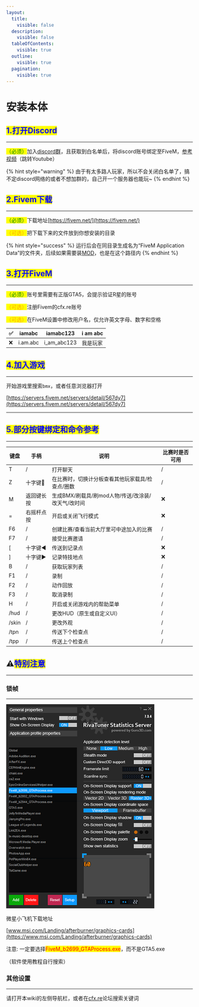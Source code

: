 ```yaml
---
layout:
  title:
    visible: false
  description:
    visible: false
  tableOfContents:
    visible: true
  outline:
    visible: true
  pagination:
    visible: true
---
```


# 安装本体

## <mark style="color:blue;">**1.打开Discord**</mark> <a href="#h1-da-kai-discord" id="h1-da-kai-discord"></a>

***

<mark style="color:green;">（必须）</mark>加入[discord群](https://discord.com/invite/ryAE73x)，且获取到白名单后，将discord账号绑定至FiveM，[参考视频](https://www.youtube.com/watch?v=SWD2q0JKRCc)（跳转Youtube）

{% hint style="warning" %}
由于有太多路人玩家，所以不会关闭白名单了，搞不定discord网络的或者不想加群的，自己开一个服务器也能玩\~
{% endhint %}

## <mark style="color:blue;">**2.Fivem下载**</mark> <a href="#h2fivem-xia-zai" id="h2fivem-xia-zai"></a>

***

<mark style="color:green;">（必须）</mark>下载地址[https://fivem.net/](https://fivem.net/)

<mark style="color:orange;">（可选）</mark>把下载下来的文件放到你想安装的目录

{% hint style="success" %}
运行后会在同目录生成名为“FiveM Application Data”的文件夹，后续如果需要装[MOD](page-2-mod.md#hua-zhi-mod)，也是在这个路径内
{% endhint %}

## <mark style="color:blue;">**3.打开FiveM**</mark> <a href="#h3-da-kai-fivem" id="h3-da-kai-fivem"></a>

***

<mark style="color:green;">（必须）</mark>账号里需要有正版GTA5，会提示验证R星的账号

<mark style="color:orange;">（可选）</mark>注册Fivem的cfx.re账号

<mark style="color:orange;">（可选）</mark>在FiveM设置中修改用户名，仅允许英文字母、数字和空格

| ✅ | iamabc   | iamabc123     | i am abc |
| - | -------- | ------------- | -------- |
| ❌ | i.am.abc | i\_am\_abc123 | 我是玩家     |

## <mark style="color:blue;">**4.加入游戏**</mark> <a href="#h4-jia-ru-you-xi" id="h4-jia-ru-you-xi"></a>

***

开始游戏里搜索`bmx`，或者任意浏览器打开

[https://servers.fivem.net/servers/detail/567dy7](https://servers.fivem.net/servers/detail/567dy7)

***

## <mark style="color:blue;">**5.部分按键绑定和命令参考**</mark> <a href="#h5-bu-fen-an-jian-bang-ding-he-ming-ling-can-kao" id="h5-bu-fen-an-jian-bang-ding-he-ming-ling-can-kao"></a>

***

| **键盘** | **手柄** | **说明**                          | **比赛时是否可用** |
| ------ | ------ | ------------------------------- | ----------- |
| T      | /      | 打开聊天                            | /           |
| Z      | 十字键🔽  | 在比赛时，切换计分板查看其他玩家载具/检查点/圈数       | /           |
| M      | 返回键长按  | 生成BMX/刷载具/刷mod人物/传送/改涂装/改天气/改时间 | ❌           |
| =      | 右摇杆点按  | 开启或关闭飞行模式                       | ❌           |
| F6     | /      | 创建比赛/查看当前大厅里可中途加入的比赛            | /           |
| F7     | /      | 接受比赛邀请                          | /           |
| \[     | 十字键◀️  | 传送到记录点                          | ❌           |
| ]      | 十字键▶️  | 记录特技地点                          | ❌           |
| B      | /      | 获取玩家列表                          | /           |
| F1     | /      | 录制                              | /           |
| F2     | /      | 动作回放                            | /           |
| F3     | /      | 取消录制                            | /           |
| H      | /      | 开启或关闭游戏内的帮助菜单                   | /           |
| /hud   | /      | 更改HUD（原生或自定义UI）                 | /           |
| /skin  | /      | 更改外观                            | /           |
| /tpn   | /      | 传送下个检查点                         | /           |
| /tpp   | /      | 传送上个检查点                         | /           |

## ⚠️<mark style="color:blue;">**特别注意**</mark> <a href="#te-bie-zhu-yi" id="te-bie-zhu-yi"></a>

***

### **锁帧** <a href="#suo-zhen" id="suo-zhen"></a>

***

<div align="left">

<img src="../.gitbook/assets/image/fivem/锁帧.png" alt="">

</div>

微星小飞机下载地址

[www.msi.com/Landing/afterburner/graphics-cards](https://www.msi.com/Landing/afterburner/graphics-cards)

注意: 一定要选择<mark style="color:red;">FiveM\_b2699\_GTAProcess.exe</mark>，而不是GTA5.exe

（软件使用教程自行搜索）

### **其他设置** <a href="#qi-ta-she-zhi" id="qi-ta-she-zhi"></a>

***

请打开本wiki的左侧导航栏，或者在[cfx.re](https://forum.cfx.re/)论坛搜索关键词
